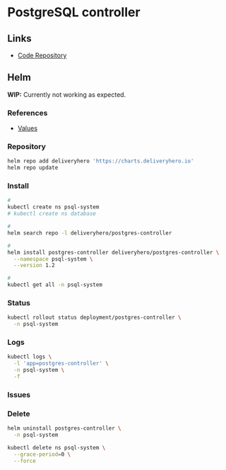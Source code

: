 # PostgreSQL controller

## Links

- [Code Repository](https://github.com/max-rocket-internet/postgres-controller)

## Helm

**WIP:** Currently not working as expected.

### References

<!-- - [Configuration](https://github.com/max-rocket-internet/postgres-controller/tree/master/chart#configuration) -->

- [Values](https://github.com/deliveryhero/helm-charts/tree/master/stable/postgres-controller#values)

### Repository

```sh
helm repo add deliveryhero 'https://charts.deliveryhero.io'
helm repo update
```

### Install

```sh
#
kubectl create ns psql-system
# kubectl create ns database

#
helm search repo -l deliveryhero/postgres-controller

#
helm install postgres-controller deliveryhero/postgres-controller \
  --namespace psql-system \
  --version 1.2

#
kubectl get all -n psql-system
```

### Status

```sh
kubectl rollout status deployment/postgres-controller \
  -n psql-system
```

### Logs

```sh
kubectl logs \
  -l 'app=postgres-controller' \
  -n psql-system \
  -f
```

### Issues

### Delete

```sh
helm uninstall postgres-controller \
  -n psql-system

kubectl delete ns psql-system \
  --grace-period=0 \
  --force
```

